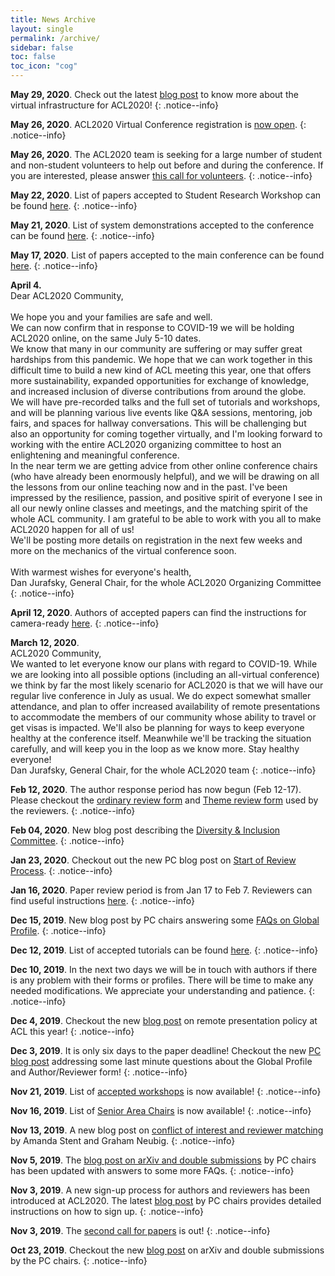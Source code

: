 ```yaml
---
title: News Archive
layout: single
permalink: /archive/
sidebar: false
toc: false
toc_icon: "cog"
---
```


**May 29, 2020**. Check out the latest [blog post](/blog/intro-to-conference-infrastructure/) to know more about the virtual infrastructure for ACL2020! 
{: .notice--info} 

**May 26, 2020**. ACL2020 Virtual Conference registration is [now open](/registration/). 
{: .notice--info} 

**May 26, 2020**. The ACL2020 team is seeking for a large number of student and non-student volunteers to help out before and during the conference. If you are interested, please answer [this call for volunteers](/blog/call-for-volunteers/). 
{: .notice--info} 

**May 22, 2020**. List of papers accepted to Student Research Workshop can be found [here](/program/accepted/#student-research-workshop). 
{: .notice--info} 

**May 21, 2020**. List of system demonstrations accepted to the conference can be found [here](/program/accepted/#system-demonstrations). 
{: .notice--info} 

**May 17, 2020**. List of papers accepted to the main conference can be found [here](/program/accepted/#main-conference). 
{: .notice--info} 

**April 4.**<br/>
Dear ACL2020 Community,<br/><br/> 
We hope you and your families are safe and well.<br/>
We can now confirm that in response to COVID-19 we will be holding ACL2020 online, on the same July 5-10 dates.<br/>
We know that many in our community are suffering or may suffer great hardships from this pandemic. We hope that we can work together in this difficult time to build a new kind of ACL meeting this year, one that offers more sustainability, expanded opportunities for exchange of knowledge, and increased inclusion of diverse contributions from around the globe.<br/>
We will have pre-recorded talks and the full set of tutorials and workshops, and will be planning various live events like Q&A sessions, mentoring, job fairs, and spaces for hallway conversations. This will be challenging but also an opportunity for coming together virtually, and I'm looking forward to working with the entire ACL2020 organizing committee to host an enlightening and meaningful conference. <br/>
In the near term we are getting advice from other online conference chairs (who have already been enormously helpful), and we will be drawing on all the lessons from our online teaching now and in the past. I've been impressed by the resilience, passion, and positive spirit of everyone I see in all our newly online classes and meetings, and the matching spirit of the whole ACL community. I am grateful to be able to work with you all to make ACL2020 happen for all of us! <br/>
We'll be posting more details on registration in the next few weeks and more on the mechanics of the virtual conference soon.<br/><br/>
With warmest wishes for everyone's health,<br/>
Dan Jurafsky, General Chair, for the whole ACL2020 Organizing Committee
{: .notice--info} 

**April 12, 2020**. Authors of accepted papers can find the instructions for camera-ready [here](/authors/camera-ready-instructions). 
{: .notice--info} 

**March 12, 2020**. <br/>
ACL2020 Community, <br/>
We wanted to let everyone know our plans with regard to COVID-19. While we are looking into all possible options (including an all-virtual conference) we think by far the most likely scenario for ACL2020 is that we will have our regular live conference in July as usual.  We do expect somewhat smaller attendance, and plan to offer increased availability of remote presentations to accommodate the members of our community whose ability to travel or get visas is impacted. We'll also be planning for ways to keep everyone healthy at the conference itself. Meanwhile we'll be tracking the situation carefully, and will keep you in the loop as we know more. Stay healthy everyone! <br/>
Dan Jurafsky, General Chair, for the whole ACL2020 team
{: .notice--info} 

**Feb 12, 2020**. The author response period has now begun (Feb 12-17). Please checkout the [ordinary review form](/docs/ACL_2020_Submission_Form.pdf) and [Theme review form](/docs/ACL20-ThemeReviewForm.pdf) used by the reviewers.
{: .notice--info} 

**Feb 04, 2020**. New blog post describing the [Diversity &amp; Inclusion Committee](/blog/diversity-and-inclusion).
{: .notice--info} 

**Jan 23, 2020**. Checkout out the new PC blog post on [Start of Review Process](/blog/start-of-review-process).
{: .notice--info} 

**Jan 16, 2020**. Paper review period is from Jan 17 to Feb 7. Reviewers can find useful instructions [here](/reviewers).
{: .notice--info} 

**Dec 15, 2019**. New blog post by PC chairs answering some [FAQs on Global Profile](/blog/global-profile-faqs).
{: .notice--info} 

**Dec 12, 2019**. List of accepted tutorials can be found [here](/program/tutorials).
{: .notice--info} 

**Dec 10, 2019**. In the next two days we will be in touch with authors if there is any problem with their forms or profiles. There will be time to make any needed modifications.  We appreciate your understanding and patience.
{: .notice--info} 

**Dec 4, 2019**. Checkout the new [blog post](/blog/remote-presentations) on remote presentation policy at ACL this year! 
{: .notice--info} 

**Dec 3, 2019**. It is only six days to the paper deadline! Checkout the new [PC blog post](/blog/six-days-before-deadline) addressing some last minute questions about the Global Profile and Author/Reviewer form! 
{: .notice--info} 

**Nov 21, 2019**. List of [accepted workshops](/program/workshops) is now available! 
{: .notice--info} 

**Nov 16, 2019**. List of [Senior Area Chairs](/organization) is now available!
{: .notice--info} 

**Nov 13, 2019**. A new blog post on [conflict of interest and reviewer matching](/blog/conflict-of-interest/) by Amanda Stent and Graham Neubig.
{: .notice--info} 

**Nov 5, 2019**. The [blog post on arXiv and double submissions](/blog/arxiv-papers-double-submissions/) by PC chairs has been updated with answers to some more FAQs.
{: .notice--info}

**Nov 3, 2019**. A new sign-up process for authors and reviewers has been introduced at ACL2020. The latest [blog post](/blog/author-reviewer-profile/) by PC chairs provides detailed instructions on how to sign up.
{: .notice--info}

**Nov 3, 2019**. The [second call for papers](/calls/papers/) is out!
{: .notice--info}

**Oct 23, 2019**. Checkout the new [blog post](/blog/arxiv-papers-double-submissions/) on arXiv and double submissions by the PC chairs.
{: .notice--info}

